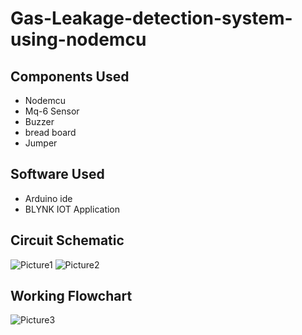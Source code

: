 # Gas-Leakage-detection-system-using-nodemcu

## Components Used

- Nodemcu
- Mq-6 Sensor
- Buzzer
- bread board
- Jumper

## Software Used

- Arduino ide
- BLYNK IOT Application

## Circuit Schematic 

<img src="https://i.ibb.co/cCX24Mt/Picture1.png" alt="Picture1" border="0">

<img src="https://i.ibb.co/sQnWRTJ/Picture2.png" alt="Picture2" border="0">




## Working Flowchart

<img src="https://i.ibb.co/4dP2gMM/Picture3.png" alt="Picture3" border="0">
